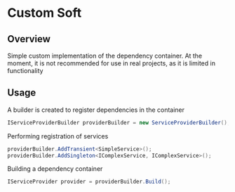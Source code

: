 # Custom Soft
## Overview
Simple custom implementation of the dependency container. At the moment, it is not recommended for use in real projects, as it is limited in functionality

Usage
------

A builder is created to register dependencies in the container
```csharp
IServiceProviderBuilder providerBuilder = new ServiceProviderBuilder();
```

Performing registration of services
```csharp
providerBuilder.AddTransient<SimpleService>();
providerBuilder.AddSingleton<IComplexService, IComplexService>();
```

Building a dependency container
```csharp
IServiceProvider provider = providerBuilder.Build();
```